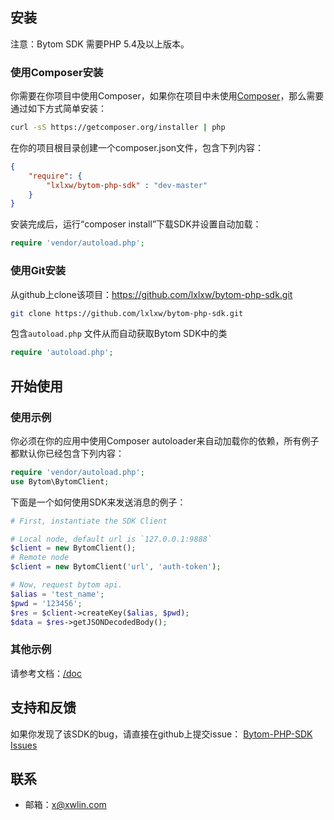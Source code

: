 ## 安装

注意：Bytom SDK 需要PHP 5.4及以上版本。

### 使用Composer安装

你需要在你项目中使用Composer，如果你在项目中未使用[Composer](http://getcomposer.org/)，那么需要通过如下方式简单安装：

```bash
curl -sS https://getcomposer.org/installer | php
```

在你的项目根目录创建一个composer.json文件，包含下列内容：

```json
{
    "require": {
        "lxlxw/bytom-php-sdk" : "dev-master"
    }
}
```

安装完成后，运行“composer install”下载SDK并设置自动加载：

```php
require 'vendor/autoload.php';
```

### 使用Git安装

从github上clone该项目：https://github.com/lxlxw/bytom-php-sdk.git
```bash
git clone https://github.com/lxlxw/bytom-php-sdk.git
```

包含```autoload.php``` 文件从而自动获取Bytom SDK中的类

```php
require 'autoload.php';
```

## 开始使用

### 使用示例

你必须在你的应用中使用Composer autoloader来自动加载你的依赖，所有例子都默认你已经包含下列内容：

```php
require 'vendor/autoload.php';
use Bytom\BytomClient;
```

下面是一个如何使用SDK来发送消息的例子：

```php
# First, instantiate the SDK Client

# Local node, default url is `127.0.0.1:9888`
$client = new BytomClient();
# Remote node
$client = new BytomClient('url', 'auth-token');

# Now, request bytom api.
$alias = 'test_name';
$pwd = '123456';
$res = $client->createKey($alias, $pwd);
$data = $res->getJSONDecodedBody();
```

### 其他示例

请参考文档：[/doc](doc/index.md)

## 支持和反馈

如果你发现了该SDK的bug，请直接在github上提交issue：
[Bytom-PHP-SDK Issues](https://github.com/lxlxw/bytom-php-sdk/issues)

## 联系

- 邮箱：<x@xwlin.com>
